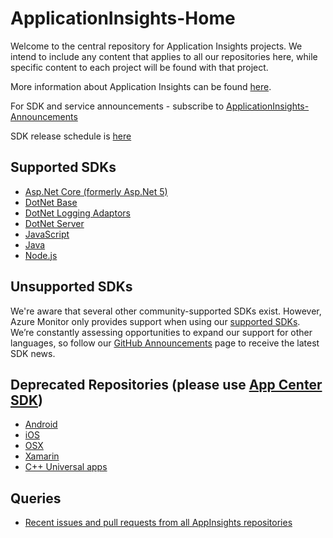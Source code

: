 # ApplicationInsights-Home

Welcome to the central repository for Application Insights projects. We intend to include any content that applies to all our repositories here, while specific content to each project will be found with that project.

More information about Application Insights can be found [here](http://azure.microsoft.com/documentation/articles/app-insights-get-started/).

For SDK and service announcements - subscribe to [ApplicationInsights-Announcements](https://github.com/Microsoft/ApplicationInsights-Announcements)

SDK release schedule is [here](https://github.com/Microsoft/ApplicationInsights-Home/wiki/SDK-Release-Schedule)


## Supported SDKs

* [Asp.Net Core (formerly Asp.Net 5)](https://github.com/Microsoft/ApplicationInsights-aspnetcore)
* [DotNet Base](https://github.com/Microsoft/ApplicationInsights-dotnet)
* [DotNet Logging Adaptors](https://github.com/Microsoft/ApplicationInsights-dotnet-logging)
* [DotNet Server](https://github.com/Microsoft/ApplicationInsights-server-dotnet)
* [JavaScript](https://github.com/Microsoft/ApplicationInsights-js)
* [Java](https://github.com/Microsoft/ApplicationInsights-Java)
* [Node.js](https://github.com/Microsoft/ApplicationInsights-node.js)

## Unsupported SDKs
We're aware that several other community-supported SDKs exist. However, Azure Monitor only provides support when using our [supported SDKs](https://docs.microsoft.com/en-us/azure/azure-monitor/app/platforms). We’re constantly assessing opportunities to expand our support for other languages, so follow our [GitHub Announcements](https://github.com/microsoft/ApplicationInsights-Announcements/issues) page to receive the latest SDK news.

## Deprecated Repositories (please use [App Center SDK](https://docs.microsoft.com/appcenter/sdk/))

* [Android](https://github.com/Microsoft/ApplicationInsights-Android)
* [iOS](https://github.com/Microsoft/ApplicationInsights-iOS)
* [OSX](https://github.com/Microsoft/ApplicationInsights-OSX)
* [Xamarin](https://github.com/Microsoft/ApplicationInsights-Xamarin)
* [C++ Universal apps](https://github.com/Microsoft/ApplicationInsights-CPP)

## Queries

* [Recent issues and pull requests from all AppInsights repositories](https://github.com/issues?utf8=%E2%9C%93&q=repo%3AMicrosoft%2FApplicationInsights-dotnet-logging+repo%3AMicrosoft%2FApplicationInsights-JS+repo%3AMicrosoft%2FApplicationInsights-aspnetcore+repo%3AMicrosoft%2FApplicationInsights-DotNet-Server+repo%3AMicrosoft%2FApplicationInsights-DotNet+repo%3AMicrosoft%2FApplicationInsights-Home+repo%3AMicrosoft%2FApplicationInsights-node.js+repo%3AMicrosoft%2FApplicationInsights-Java+repo%3AMicrosoft%2FApplicationInsights-Java+repo%3AMicrosoft%2FApplicationInsights-Android+repo%3AMicrosoft%2FApplicationInsights-cpp+repo%3AMicrosoft%2FApplicationInsights-dotnet-logging+repo%3AMicrosoft%2FApplicationInsights-dotnet-server+repo%3AMicrosoft%2FApplicationInsights-go+repo%3AMicrosoft%2FApplicationInsights-ios+repo%3AMicrosoft%2FApplicationInsights-js+repo%3AMicrosoft%2FApplicationInsights-java+repo%3AMicrosoft%2FApplicationInsights-node.js+repo%3AMicrosoft%2FApplicationInsights-osx+repo%3AMicrosoft%2FApplicationInsights-php+repo%3AMicrosoft%2FApplicationInsights-python+repo%3AMicrosoft%2FApplicationInsights-ruby+repo%3AMicrosoft%2FApplicationInsights-statsd+repo%3AMicrosoft%2FApplicationInsights-wordpress+repo%3AMicrosoft%2FApplicationInsights-xamarin+is%3Aopen+)

